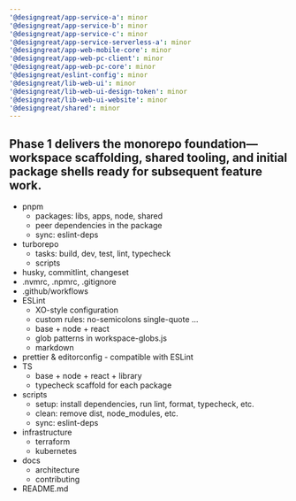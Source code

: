 ```yaml
---
'@designgreat/app-service-a': minor
'@designgreat/app-service-b': minor
'@designgreat/app-service-c': minor
'@designgreat/app-service-serverless-a': minor
'@designgreat/app-web-mobile-core': minor
'@designgreat/app-web-pc-client': minor
'@designgreat/app-web-pc-core': minor
'@designgreat/eslint-config': minor
'@designgreat/lib-web-ui': minor
'@designgreat/lib-web-ui-design-token': minor
'@designgreat/lib-web-ui-website': minor
'@designgreat/shared': minor
---
```


## Phase 1 delivers the monorepo foundation—workspace scaffolding, shared tooling, and initial package shells ready for subsequent feature work.

- pnpm
  - packages: libs, apps, node, shared
  - peer dependencies in the package
  - sync: eslint-deps
- turborepo
  - tasks: build, dev, test, lint, typecheck
  - scripts
- husky, commitlint, changeset
- .nvmrc, .npmrc, .gitignore
- .github/workflows
- ESLint
  - XO-style configuration
  - custom rules: no-semicolons single-quote ...
  - base + node + react
  - glob patterns in workspace-globs.js
  - markdown
- prettier & editorconfig - compatible with ESLint
- TS
  - base + node + react + library
  - typecheck scaffold for each package
- scripts
  - setup: install dependencies, run lint, format, typecheck, etc.
  - clean: remove dist, node_modules, etc.
  - sync: eslint-deps
- infrastructure
  - terraform
  - kubernetes
- docs
  - architecture
  - contributing
- README.md

